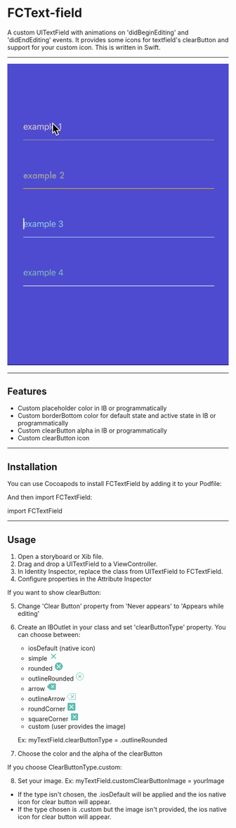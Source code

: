 # FCText-field


A custom UITextField with animations on 'didBeginEditing' and 'didEndEditing' events. 
It provides some icons for textfield's clearButton and support for your custom icon.
This is written in Swift.

____________________________

![alt text](https://github.com/fernandacarvalho/FCText-field/blob/master/assets/fctextfield.gif)

____________________________

## Features

- Custom placeholder color in IB or programmatically
- Custom borderBottom color for default state and active state in IB or programmatically
- Custom clearButton alpha in IB or programmatically
- Custom clearButton icon

____________________________

## Installation 

You can use Cocoapods to install FCTextField by adding it to your Podfile:

<TODO>

And then import FCTextField:

import FCTextField

____________________________

## Usage

1. Open a storyboard or Xib file.
2. Drag and drop a UITextField to a ViewController.
3. In Identity Inspector, replace the class from UITextField to FCTextField.
4. Configure properties in the Attribute Inspector

  If you want to show clearButton:

5. Change 'Clear Button' property from 'Never appears' to 'Appears while editing'
6. Create an IBOutlet in your class and set 'clearButtonType' property. You can choose between:
    - iosDefault (native icon)
    - simple ![](https://github.com/fernandacarvalho/FCText-field/blob/master/assets/simpleClearButton.png)
    - rounded ![](https://github.com/fernandacarvalho/FCText-field/blob/master/assets/roundedClearButton.png)
    - outlineRounded ![](https://github.com/fernandacarvalho/FCText-field/blob/master/assets/outlineRoundedClearButton.png)
    - arrow  ![](https://github.com/fernandacarvalho/FCText-field/blob/master/assets/arrowClearButton.png)
    - outlineArrow ![](https://github.com/fernandacarvalho/FCText-field/blob/master/assets/outlineArrowClearButton.png)
    - roundCorner ![](https://github.com/fernandacarvalho/FCText-field/blob/master/assets/roundCornerClearButton.png)
    - squareCorner ![](https://github.com/fernandacarvalho/FCText-field/blob/master/assets/squaredClearButton.png)
    - custom (user provides the image)
    
   Ex: myTextField.clearButtonType = .outlineRounded
   
7. Choose the color and the alpha of the clearButton

  If you choose ClearButtonType.custom:

8. Set your image.
   Ex: myTextField.customClearButtonImage = yourImage
   
* If the type isn't chosen, the .iosDefault will be applied and the ios native icon for clear button will appear.
* If the type chosen is .custom but the image isn't provided, the ios native icon for clear button will appear.


